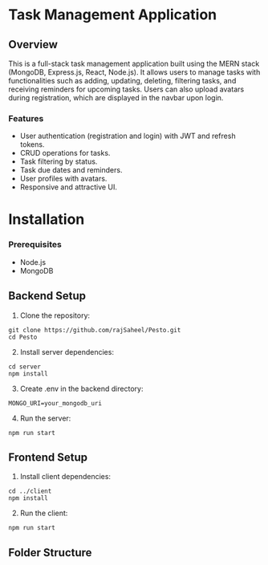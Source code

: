 # Task Management Application

## Overview
This is a full-stack task management application built using the MERN stack (MongoDB, Express.js, React, Node.js). It allows users to manage tasks with functionalities such as adding, updating, deleting, filtering tasks, and receiving reminders for upcoming tasks. Users can also upload avatars during registration, which are displayed in the navbar upon login.

### Features
- User authentication (registration and login) with JWT and refresh tokens.
- CRUD operations for tasks.
- Task filtering by status.
- Task due dates and reminders.
- User profiles with avatars.
- Responsive and attractive UI.


# Installation

### Prerequisites
- Node.js
- MongoDB

## Backend Setup

1. Clone the repository:
```
git clone https://github.com/rajSaheel/Pesto.git
cd Pesto
```
2. Install server dependencies:
```
cd server
npm install
```

3. Create .env in the backend directory:
```
MONGO_URI=your_mongodb_uri
```

4. Run the server:
```
npm run start
```

## Frontend Setup

1. Install client dependencies:
```
cd ../client
npm install
```
2. Run the client:
```
npm run start
```

## Folder Structure
